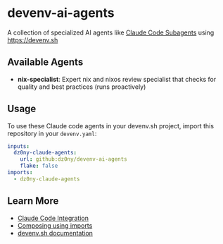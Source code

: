 # devenv-ai-agents

A collection of specialized AI agents like [Claude Code Subagents](https://docs.anthropic.com/en/docs/claude-code/sub-agents) using https://devenv.sh


## Available Agents

- **nix-specialist**: Expert nix and nixos review specialist that checks for quality and best practices (runs proactively)
## Usage

To use these Claude code agents in your devenv.sh project, import this repository in your `devenv.yaml`:

```yaml title="devenv.yaml"
inputs:
  dz0ny-claude-agents:
    url: github:dz0ny/devenv-ai-agents
    flake: false
imports:
  - dz0ny-claude-agents
```

## Learn More

- [Claude Code Integration](https://devenv.sh/integrations/claude-code/)
- [Composing using imports](https://devenv.sh/composing-using-imports/)
- [devenv.sh documentation](https://devenv.sh)
